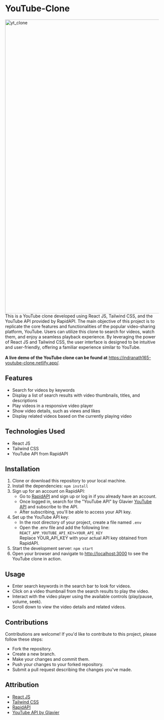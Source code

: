<h1>YouTube-Clone</h1>
<img width="960" alt="yt_clone" src="https://github.com/Indranath165/YouTube-Clone/assets/121590717/d641a16d-c2c4-4ca1-a4a2-c664d9a1d09a">
<br>
This is a YouTube clone developed using React JS, Tailwind CSS, and the YouTube API provided by RapidAPI. The main objective of this project is to replicate the core features and functionalities of the popular video-sharing platform, YouTube. Users can utilize this clone to search for videos, watch them, and enjoy a seamless playback experience. By leveraging the power of React JS and Tailwind CSS, the user interface is designed to be intuitive and user-friendly, offering a familiar experience similar to YouTube. 
<br> <br>
<b>A live demo of the YouTube clone can be found at</b> <a href="https://indranath165-youtube-clone.netlify.app/" target="_blank">https://indranath165-youtube-clone.netlify.app/</a>.
<h2>Features</h2>
<ul>
    <li>Search for videos by keywords</li>
    <li>Display a list of search results with video thumbnails, titles, and descriptions</li>
    <li>Play videos in a responsive video player</li>
    <li>Show video details, such as views and likes</li>
    <li>Display related videos based on the currently playing video</li>
</ul>
<h2>Technologies Used</h2>
<ul>
    <li>React JS</li>
    <li>Tailwind CSS</li>
    <li>YouTube API from RapidAPI</li>
</ul>
<h2>Installation</h2>
<ol>
    <li>Clone or download this repository to your local machine.</li>
    <li>Install the dependencies: <code>npm install</code></li>
    <li>Sign up for an account on RapidAPI:
    <ul>
        <li>Go to <a href="https://rapidapi.com/hub" target="_blank">RapidAPI</a> and sign up or log in if you already have an account.</li>
        <li>Once logged in, search for the "YouTube API" by Glavier <a href="https://rapidapi.com/Glavier/api/youtube138/" target="_blank">YouTube API</a> and subscribe to the API.</li>
        <li>After subscribing, you'll be able to access your API key.</li>
    </ul></li>
    <li>Set up the YouTube API key:
    <ul>
        <li>In the root directory of your project, create a file named <code>.env</code></li>
        <li>Open the .env file and add the following line: <br><code>REACT_APP_YOUTUBE_API_KEY=YOUR_API_KEY</code> <br>Replace YOUR_API_KEY with your actual API key obtained from RapidAPI.</li>
    </ul></li>
    <li>Start the development server: <code>npm start</code></li>
    <li>Open your browser and navigate to <a href="http://localhost:3000" target="_blank">http://localhost:3000</a> to see the YouTube clone in action.</li>
</ol>
<h2>Usage</h2>
<ul>
    <li>Enter search keywords in the search bar to look for videos.</li>
    <li>Click on a video thumbnail from the search results to play the video.</li>
    <li>Interact with the video player using the available controls (play/pause, volume, seek).</li>
    <li>Scroll down to view the video details and related videos.</li>
</ul>
<h2>Contributions</h2>
Contributions are welcome! If you'd like to contribute to this project, please follow these steps:
<ul>
    <li>Fork the repository.</li>
    <li>Create a new branch.</li>
    <li>Make your changes and commit them.</li>
    <li>Push your changes to your forked repository.</li>
    <li>Submit a pull request describing the changes you've made.</li>
</ul>
<h2>Attribution</h2>
<ul>
    <li><a href="https://react.dev/" target="_blank">React JS</a></li>
    <li><a href="https://tailwindcss.com/docs/installation" target="_blank">Tailwind CSS</a></li>
    <li><a href="https://rapidapi.com/hub" target="_blank">RapidAPI</a></li>
    <li><a href="https://rapidapi.com/Glavier/api/youtube138/" target="_blank">YouTube API by Glavier</a></li>
</ul>
